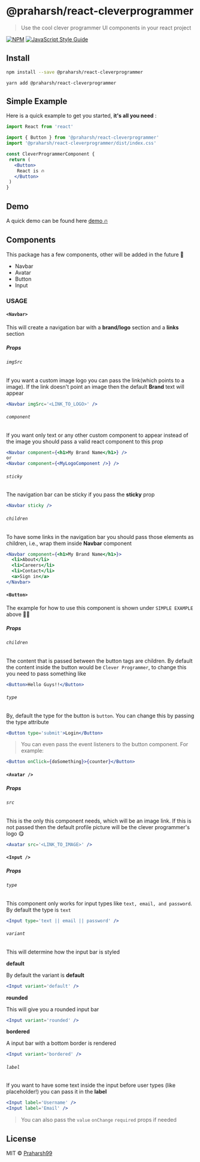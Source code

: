 # @praharsh/react-cleverprogrammer

> Use the cool clever programmer UI components in your react project

[![NPM](https://img.shields.io/npm/v/@praharsh/react-cleverprogrammer.svg)](https://www.npmjs.com/package/@praharsh/react-cleverprogrammer) [![JavaScript Style Guide](https://img.shields.io/badge/code_style-standard-brightgreen.svg)](https://standardjs.com)

## Install

```bash
npm install --save @praharsh/react-cleverprogrammer
```

```yarn
yarn add @praharsh/react-cleverprogrammer
```

## Simple Example

Here is a quick example to get you started, **it's all you need**
:

```jsx
import React from 'react'

import { Button } from '@praharsh/react-cleverprogrammer'
import '@praharsh/react-cleverprogrammer/dist/index.css'

const CleverProgrammerComponent {
 return (
   <Button>
    React is 🔥
   </Button>
 )
}
```

## Demo

A quick demo can be found here [demo 🔥](https://praharsh99.github.io/praharsh-react-cleverprogrammer/)

## Components

This package has a few components, other will be added in the future 🤩

- Navbar
- Avatar
- Button
- Input

### USAGE

#### `<Navbar>`

This will create a navigation bar with a **brand/logo** section and a **links** section

##### Props

###### `imgSrc`

If you want a custom image logo you can pass the link(which points to a image). If the link doesn't point an image then the default **Brand** text will appear

```jsx
<Navbar imgSrc='<LINK_TO_LOGO>' />
```

###### `component`

If you want only text or any other custom component to appear instead of the image you should pass a valid react component to this prop

```jsx
<Navbar component={<h1>My Brand Name</h1>} />
or
<Navbar component={<MyLogoComponent />} />
```

###### `sticky`

The navigation bar can be sticky if you pass the **sticky** prop

```jsx
<Navbar sticky />
```

###### `children`

To have some links in the navigation bar you should pass those elements as children, i.e., wrap them inside **Navbar** component

```jsx
<Navbar component={<h1>My Brand Name</h1>}>
  <li>About</li>
  <li>Careers</li>
  <li>Contact</li>
  <a>Sign in</a>
</Navbar>
```

#### `<Button>`

The example for how to use this component is shown under `SIMPLE EXAMPLE` above ☝🏼

##### Props

###### `children`

The content that is passed between the button tags are children. By default the content inside the button would be `Clever Programmer`, to change this you need to pass something like

```jsx
<Button>Hello Guys!!</Button>
```

###### `type`

By, default the type for the button is `button`. You can change this by passing the type attribute

```jsx
<Button type='submit'>Login</Button>
```

> You can even pass the event listeners to the button component. For example:

```jsx
<Button onClick={doSomething}>{counter}</Button>
```

#### `<Avatar />`

##### Props

###### `src`

This is the only this component needs, which will be an image link. If this is not passed then the default profile picture will be the clever programmer's logo 😋

```jsx
<Avatar src='<LINK_TO_IMAGE>' />
```

#### `<Input />`

##### Props

###### `type`

This component only works for input types like `text, email, and password`. By default the type is `text`

```jsx
<Input type='text || email || password' />
```

###### `variant`

This will determine how the input bar is styled

**default**

By default the variant is **default**

```jsx
<Input variant='default' />
```

**rounded**

This will give you a rounded input bar

```jsx
<Input variant='rounded' />
```

**bordered**

A input bar with a bottom border is rendered

```jsx
<Input variant='bordered' />
```

###### `label`

If you want to have some text inside the input before user types (like placeholder!) you can pass it in the **label**

```jsx
<Input label='Username' />
<Input label='Email' />
```

> You can also pass the `value` `onChange` `required` props if needed

## License

MIT © [Praharsh99](https://github.com/Praharsh99)
